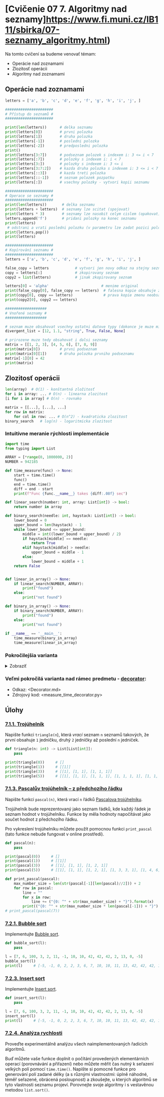# [Cvičenie 07 7. Algoritmy nad seznamy]https://www.fi.muni.cz/IB111/sbirka/07-seznamy_algoritmy.html)

Na tomto cvičení sa budeme venovať témam:

- Operácie nad zoznamami
- Zlozitosť operácii
- Algoritmy nad zoznamami


## Operácie nad zoznamami

```python
letters = ['a', 'b', 'c', 'd', 'e', 'f', 'g', 'h', 'i', 'j', ]

######################
# Přístup do seznamů #
######################

print(len(letters))      # delka seznamu
print(letters[0])        # prvni polozka
print(letters[1])        # druha polozka
print(letters[-1])       # posledni polozka
print(letters[-2])       # predposledni polozka
print()
print(letters[3:7])      # podseznam polozek s indexem i: 3 <= i < 7
print(letters[:7])       # polozky s indexem i: i < 7
print(letters[3:])       # polozky s indexem i: 3 <= i
print(letters[3:7:2])    # kazda druha polozka s indexem i: 3 <= i < 7
print(letters[::3])      # kazda treti polozka
print(letters[::-1])     # seznam polozek pozpatku
print(letters[:])        # vsechny polozky - vytvori kopii seznamu

######################
# Operace se seznamy #
######################
print(len(letters))       # delka seznamu
print(letters + letters)  # seznamy lze scitat (spojovat)
print(letters * 3)        # seznamy lze nasobit celym cislem (opakovat)
letters.append('f')       # pridani polozky na konec seznamu
print(letters)
 # odstrani a vrati posledni polozku (v parametru lze zadat pozici polozky)
print(letters.pop())     
print(letters)

######################
# Kopírování seznamu #
######################
letters = ['a', 'b', 'c', 'd', 'e', 'f', 'g', 'h', 'i', 'j', ]

false_copy = letters            # vytvori jen novy odkaz na stejny seznam
copy = letters[:]               # zkopirovany seznam
copy2 = list(letters)           # jinak zkopirovany seznam

letters[0] = 'alpha'                        # menime original
print(false_copy[0], false_copy == letters)  # falesna kopie obsahuje zmenu
print(copy[0], copy == letters)              # prava kopie zmenu neobsahuje
print(copy2[0], copy2 == letters)

###################
# Vnořené seznamy #
###################

# seznam muze obsahovat vsechny ostatni datove typy (dokonce je muze michat)
divergent_list = [12, 1.1, "string", True, False, None]

# prirozene muze tedy obsahovat i dalsi seznamy
matrix = [[1, 2, 3], [4, 5, 6], [7, 8, 9]]
print(matrix[0])         # prvni podseznam
print(matrix[0][1])      # druha polozka prvniho podseznamu
matrix[-1][0] = 42
print(matrix)
```

## Zlozitosť operácii

```python
len(array)  # O(1) - konštantná zložitosť
for i in array: ... # O(n) - linearna zlozitost
[i for i in array] # O(n) - rovnako

matrix = [[...], [...], ...]
for row in matrix: 
    for col in row: ... # O(n^2) - kvadraticka zlozitost
binary_search   # log(n) - logaritmicka zlozitost
```

### Intuitívne meranie rýchlosti implementácie

```python
import time
from typing import List

ARRAY = [*range(0, 1000000, 2)]
NUMBER = 942185

def time_measure(func) -> None:
    start = time.time()
    func()
    end = time.time()
    diff = end - start
    print(f"Func {func.__name__} takes {diff:.08f} sec")

def linear_search(number: int, array: List[int]) -> bool:
    return number in array

def binary_search(needle: int, haystack: List[int]) -> bool:
    lower_bound = 0
    upper_bound = len(haystack) - 1
    while lower_bound <= upper_bound:
        middle = int((lower_bound + upper_bound) / 2)
        if haystack[middle] == needle:
            return True
        elif haystack[middle] > needle:
            upper_bound = middle - 1
        else:
            lower_bound = middle + 1
    return False


def linear_in_array() -> None:
    if linear_search(NUMBER, ARRAY):
        print("found")
    else:
        print("not found")

def binary_in_array() -> None:
    if binary_search(NUMBER, ARRAY):
        print("found")
    else:
        print("not found")
        
if __name__ == '__main__':
    time_measure(binary_in_array)
    time_measure(linear_in_array)
```

### Pokročilejšia varianta

<details>
<summary>Zobraziť</summary>
<br>

```python
import time
from typing import List

def time_measure(func, *args, **kwargs) -> any:
    start = time.time()

    result = func(*args, **kwargs)

    end = time.time()
    diff = end - start

    print(f"Func {func.__name__} takes {diff:.08f} sec")
    return result

def linear_search(number: int, array: List[int]) -> bool:
    return number in array

def binary_search(needle: int, haystack: List[int]) -> bool:
    lower_bound = 0
    upper_bound = len(haystack) - 1

    while lower_bound <= upper_bound:
        middle = int((lower_bound + upper_bound) / 2)

        if haystack[middle] == needle:
            return True
        elif haystack[middle] > needle:
            upper_bound = middle - 1
        else:
            lower_bound = middle + 1

    return False

def print_result(condition: bool) -> None:
  print("found" if condition else "not found")

if __name__ == '__main__':
  ARRAY = [*range(0, 1000000, 2)]
  NUMBER = 942185

  print_result(time_measure(binary_search, NUMBER, ARRAY))
  print_result(time_measure(linear_search, NUMBER, ARRAY))
```

</details>


### Veľmi pokročilá varianta nad rámec predmetu - [decorator](Decorator.md):

- Odkaz: <Decorator.md>
- Zdrojový kod: <measure_time_decorator.py>


## Úlohy

### [7.1.1. Trojúhelník](https://www.fi.muni.cz/IB111/sbirka/07-seznamy_algoritmy.html#pascaluv-trojuhelnik)
Napište funkci `triangle(n`), která _vrací_ seznam `n` seznamů takových, že první obsahuje `1` jedničku, druhý `2` jedničky až poslední `n` jedniček.

```python
def triangle(n: int) -> List[List[int]]:
    pass

print(triangle(0))     # []
print(triangle(1))     # [[1]]
print(triangle(3))     # [[1], [1, 1], [1, 1, 1]]
print(triangle(5))     # [[1], [1, 1], [1, 1, 1], [1, 1, 1, 1], [1, 1, 1, 1, 1]]
```

### [7.1.3. Pascalův trojúhelník – z předchozího řádku](https://www.fi.muni.cz/IB111/sbirka/07-seznamy_algoritmy.html#pascaluv-trojuhelnik-z-predchoziho-radku)

Napište funkci `pascal(n)`, která vrací `n` řádků [Pascalova trojúhelníku](http://cs.wikipedia.org/wiki/Pascal%C5%AFv_troj%C3%BAheln%C3%ADk). 

Trojúhelník bude reprezentovaný jako seznam řádků, kde každý řádek je seznam hodnot v trojúhelníku. Funkce by měla hodnoty napočítávat jako součet hodnot z předchozího řádku.

Pro vykreslení trojúhelníku můžete použít pomocnou funkci `print_pascal` (tato funkce nebude fungovat v online prostředí).

```python
def pascal(n):
    pass

print(pascal(0))     # []
print(pascal(1))     # [[1]]
print(pascal(3))     # [[1], [1, 1], [1, 2, 1]]
print(pascal(5))     # [[1], [1, 1], [1, 2, 1], [1, 3, 3, 1], [1, 4, 6, 4, 1]]

def print_pascal(pascal):
    max_number_size = len(str(pascal[-1][len(pascal)//2])) + 2
    for row in pascal:
        line = ""
        for x in row:
            line += ("{0: ^" + str(max_number_size) + "}").format(x)
        print(("{0: ^" + str(max_number_size * len(pascal[-1])) + "}").format(line))
# print_pascal(pascal(7))
```

### [7.2.1. Bubble sort](https://www.fi.muni.cz/IB111/sbirka/07-seznamy_algoritmy.html#bubble-sort)

Implementujte [Bubble sort](https://en.wikipedia.org/wiki/Bubble_sort).

```python
def bubble_sort(l):
    pass

l = [7, 6, 100, 3, 2, 11, -1, 10, 10, 42, 42, 42, 2, 13, 0, -5]
bubble_sort(l)
print(l)     # [-5, -1, 0, 2, 2, 3, 6, 7, 10, 10, 11, 13, 42, 42, 42, 100]
```


### [7.2.3. Insert sort](https://www.fi.muni.cz/IB111/sbirka/07-seznamy_algoritmy.html#insert-sort)

Implementujte [Insert sort](https://en.wikipedia.org/wiki/Insertion_sort).

```python
def insert_sort(l):
    pass

l = [7, 6, 100, 3, 2, 11, -1, 10, 10, 42, 42, 42, 2, 13, 0, -5]
insert_sort(l)
print(l)     # [-5, -1, 0, 2, 2, 3, 6, 7, 10, 10, 11, 13, 42, 42, 42, 100]
```


### [7.2.4. Analýza rychlosti](https://www.fi.muni.cz/IB111/sbirka/07-seznamy_algoritmy.html#analyza-rychlosti)

Proveďte experimentálně analýzu všech naimplementovaných řadících algoritmů.

Buď můžete vaše funkce doplnit o počítání provedených elementárních operací (porovnávání a přiřazení) nebo můžete měřit čas nutný k seřazení velkých polí pomocí `time.time()`. 
Napište si pomocné funkce pro generování polí zadané délky (a s různými vlastnostmi: úplně náhodné, téměř seřazené, obrácená posloupnost) a zkoušejte, u kterých algoritmů se tyto vlastnosti seznamu projeví. Porovnejte svoje algoritmy i s vestavěnou metodou `list.sort()`.
